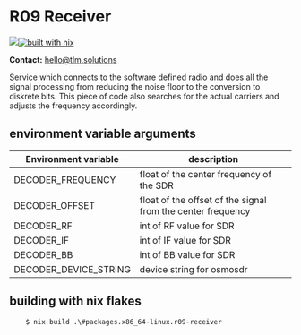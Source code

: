 # R09 Receiver

![](https://img.shields.io/endpoint?url=https%3A%2F%2Fhydra.hq.c3d2.de%2Fjob%2Ftlm-solutions%2Fr09-receiver%2Fdefault.x86_64-linux%2Fshield)[![built with nix](https://builtwithnix.org/badge.svg)](https://builtwithnix.org)

**Contact:** <hello@tlm.solutions>

Service which connects to the software defined radio and does all the signal processing from reducing the noise floor to the conversion to diskrete bits. This piece of code also searches for the actual carriers and adjusts the frequency accordingly.

## environment variable arguments

Environment variable | description
---|---
DECODER\_FREQUENCY | float of the center frequency of the SDR
DECODER\_OFFSET | float of the offset of the signal from the center frequency
DECODER\_RF | int of RF value for SDR 
DECODER\_IF | int of IF value for SDR 
DECODER\_BB | int of BB value for SDR 
DECODER\_DEVICE\_STRING | device string for osmosdr

## building with nix flakes

```
    $ nix build .\#packages.x86_64-linux.r09-receiver
```
